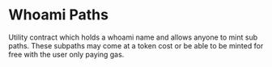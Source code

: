 # Whoami Paths

Utility contract which holds a whoami name and allows anyone to mint sub paths.
These subpaths may come at a token cost or be able to be minted for free with the 
user only paying gas.
